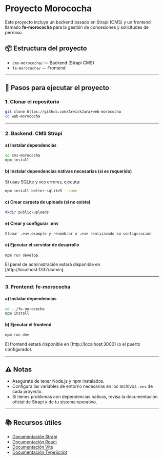 # Proyecto Morococha

Este proyecto incluye un backend basado en Strapi (CMS) y un frontend llamado **fe-morococha** para la gestión de concesiones y solicitudes de permiso.

## 📦 Estructura del proyecto

- `cms-morococha/` — Backend (Strapi CMS)
- `fe-morococha/` — Frontend

---

## 🚀 Pasos para ejecutar el proyecto

### 1. Clonar el repositorio

```bash
git clone https://github.com/ArvickJara/web-morococha
cd web-morococha
```

---

### 2. Backend: CMS Strapi

#### a) Instalar dependencias

```bash
cd cms-morococha
npm install
```

#### b) Instalar dependencias nativas necesarias (si es requerido)

Si usas SQLite y ves errores, ejecuta:

```bash
npm install better-sqlite3 --save
```

#### c) Crear carpeta de uploads (si no existe)

```bash
mkdir public\uploads
```

#### e) Crear y configurar .env

```bash
Clonar .env.example y renombrar a .env realizaondo su configuración
```

#### e) Ejecutar el servidor de desarrollo

```bash
npm run develop
```

El panel de administración estará disponible en [http://localhost:1337/admin].

---

### 3. Frontend: fe-morococha

#### a) Instalar dependencias

```bash
cd ../fe-morococha
npm install
```

#### b) Ejecutar el frontend

```bash
npm run dev
```

El frontend estará disponible en [http://localhost:3000] (o el puerto configurado).

---

## ⚠️ Notas

- Asegúrate de tener Node.js y npm instalados.
- Configura las variables de entorno necesarias en los archivos `.env` de cada proyecto.
- Si tienes problemas con dependencias nativas, revisa la documentación oficial de Strapi y de tu sistema operativo.

---

## 📚 Recursos útiles

- [Documentación Strapi](https://docs.strapi.io/)
- [Documentación React](https://react.dev/)
- [Documentación Vite](https://vitejs.dev/)
- [Documentación TypeScript](https://www.typescriptlang.org/docs/)
